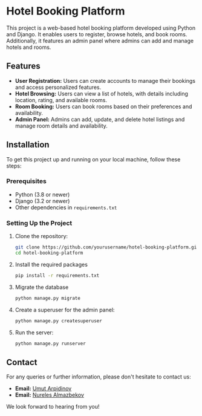 # Hotel Booking Platform

This project is a web-based hotel booking platform developed using Python and Django. It enables users to register, browse hotels, and book rooms. Additionally, it features an admin panel where admins can add and manage hotels and rooms.

## Features

- **User Registration:** Users can create accounts to manage their bookings and access personalized features.
- **Hotel Browsing:** Users can view a list of hotels, with details including location, rating, and available rooms.
- **Room Booking:** Users can book rooms based on their preferences and availability.
- **Admin Panel:** Admins can add, update, and delete hotel listings and manage room details and availability.

## Installation

To get this project up and running on your local machine, follow these steps:

### Prerequisites

- Python (3.8 or newer)
- Django (3.2 or newer)
- Other dependencies in `requirements.txt`

### Setting Up the Project

1. Clone the repository:
   ```bash
   git clone https://github.com/yourusername/hotel-booking-platform.git
   cd hotel-booking-platform
2. Install the required packages
    ``` bash
   pip install -r requirements.txt

3. Migrate the database
    ``` bash
   python manage.py migrate

4. Create a superuser for the admin panel:
    ``` bash
   python manage.py createsuperuser
   

5. Run the server:
    ``` bash
   python manage.py runserver

## Contact

For any queries or further information, please don't hesitate to contact us:

- **Email:** [Umut Arpidinov](mailto:ymytbek0314@gmail.com)
- **Email:** [Nureles Almazbekov](mailto:nureles.almazbekuulu@alatoo.edu.kg)

We look forward to hearing from you!